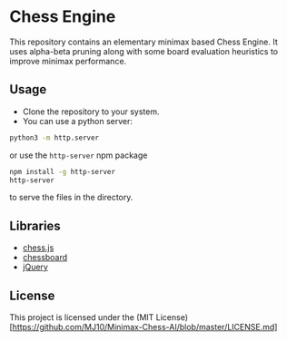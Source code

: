 # Chess Engine
This repository contains an elementary minimax based Chess Engine. It uses alpha-beta pruning along with some board evaluation heuristics to improve minimax performance. 

## Usage
* Clone the repository to your system.
* You can use a python server:
```bash
python3 -m http.server
```
or use the `http-server` npm package
```bash
npm install -g http-server
http-server
```
to serve the files in the directory.

## Libraries
* [chess.js](https://github.com/jhlywa/chess.js/)
* [chessboard](http://chessboardjs.com/)
* [jQuery](https://jquery.com/)

## License
This project is licensed under the (MIT License)[https://github.com/MJ10/Minimax-Chess-AI/blob/master/LICENSE.md]
